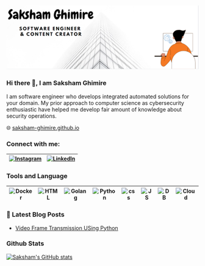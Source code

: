 
![Software Developer and Content Creator](https://github.com/saksham-ghimire/saksham-ghimire/blob/main/Screenshot_228.png)

### Hi there 👋, I am Saksham Ghimire

I am software engineer who develops integrated automated solutions for your domain. My prior approach to computer science as cybersecurity enthusiastic have helped me develop fair amount of knowledge about security operations.

🌐 [saksham-ghimire.github.io](https://saksham-ghimire.github.io/)

### Connect with me:
 [![Instagram][1.2]][1] |  [![LinkedIn][2.2]][2]
-|-

[2]: https://www.linkedin.com/in/sakshyam-ghimire-ab984a1a0/
[2.2]: https://img.icons8.com/fluent/30/000000/linkedin.png

[1]: https://www.instagram.com/_saks1/
[1.2]: https://img.icons8.com/fluent/30/000000/instagram-new.png

### Tools and Language

![Docker][3.1] | ![HTML][3.2] | ![Golang][3.3] | ![Python][3.4] | ![css][3.5] | ![JS][3.6] | ![DB][3.7] | ![Cloud][3.8]
-|-|-|-|-|-|-|-

[3.1]: https://img.icons8.com/fluent/28/000000/docker.png
[3.2]: https://img.icons8.com/officel/28/000000/html.png
[3.3]: https://img.icons8.com/color/28/000000/golang.png
[3.4]: https://img.icons8.com/color/28/000000/python.png
[3.5]: https://img.icons8.com/metro/26/000000/css.png
[3.6]: https://img.icons8.com/ultraviolet/28/000000/js.png
[3.7]:https://img.icons8.com/officel/28/000000/database.png
[3.8]: https://img.icons8.com/ultraviolet/28/000000/cloud.png

### 📕 Latest Blog Posts
<!-- BLOG-POST-LIST:START -->
- [Video Frame Transmission USing Python](https://dev.to/sakshamghimire/video-frame-transmission-using-python-5h36)
<!-- BLOG-POST-LIST:END -->

### Github Stats

[![Saksham's GitHub stats](https://github-readme-stats.vercel.app/api?username=saksham-ghimire)](https://github.com/anuraghazra/github-readme-stats)
<!--
**saksham-ghimire/saksham-ghimire** is a ✨ _special_ ✨ repository because its `README.md` (this file) appears on your GitHub profile.

Here are some ideas to get you started:

- 🔭 I’m currently working on ...
- 🌱 I’m currently learning ...
- 👯 I’m looking to collaborate on ...
- 🤔 I’m looking for help with ...
- 💬 Ask me about ...
- 📫 How to reach me: ...
- 😄 Pronouns: ...
- ⚡ Fun fact: ...
-->
